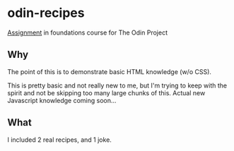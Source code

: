 # odin-recipes

[Assignment](https://www.theodinproject.com/lessons/foundations-recipes)
in foundations course for The Odin Project

## Why

The point of this is to demonstrate basic HTML knowledge (w/o CSS).

This is pretty basic and not really new to me, but I'm trying to keep
with the spirit and not be skipping too many large chunks of
this. Actual new Javascript knowledge coming soon...

## What

I included 2 real recipes, and 1 joke.
